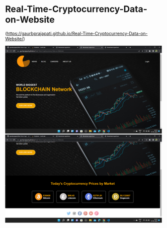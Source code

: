 # Real-Time-Cryptocurrency-Data-on-Website

(https://gaurbprajapati.github.io/Real-Time-Cryptocurrency-Data-on-Website/)

![](Screenshot%20(283).png)
![](Screenshot%20(284).png)
